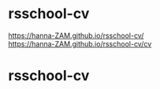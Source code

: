 # rsschool-cv
https://hanna-ZAM.github.io/rsschool-cv/
<br>
https://hanna-ZAM.github.io/rsschool-cv/cv
# rsschool-cv